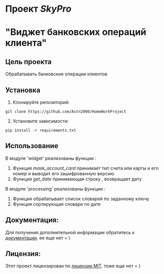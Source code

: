 #  Проект *SkyPro*
# "Виджет банковских операций клиента"

## Цель проекта 

Обрабатывать банковские операции клиентов 

## Установка

1. Клонируйте репозиторий:
```
git clone https://github.com/Astn2000/HomeWorkProject
```
2. Установите зависимости:

```
pip install -r requirements.txt
```

## Использование
В модуле 'widget' реализованы функции :

1. Функция *mask_account_card* принимает тип счета или карты и его 
номер и выводит его зашифрованную версию
2. Функция *get_date* принимающая строку , возвращает дату

В модуле 'processing' реализованы функции :

1. Функция обрабатывает список словарей по заданному ключу
2. Функция сортирующая словари по дате

## Документация:

Для получения дополнительной информации обратитесь к [документации](docs/README.md). ее еще нет = )

## Лицензия:

Этот проект лицензирован по [лицензии MIT](LICENSE). тоже еще нет = )